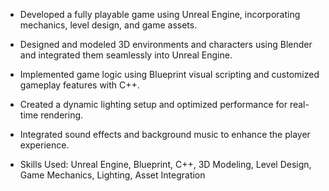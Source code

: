 * Developed a fully playable game using Unreal Engine, incorporating mechanics, level design, and game assets.

* Designed and modeled 3D environments and characters using Blender and integrated them seamlessly into Unreal Engine.

* Implemented game logic using Blueprint visual scripting and customized gameplay features with C++.

* Created a dynamic lighting setup and optimized performance for real-time rendering.

* Integrated sound effects and background music to enhance the player experience.

* Skills Used: Unreal Engine, Blueprint, C++, 3D Modeling, Level Design, Game Mechanics, Lighting, Asset Integration
